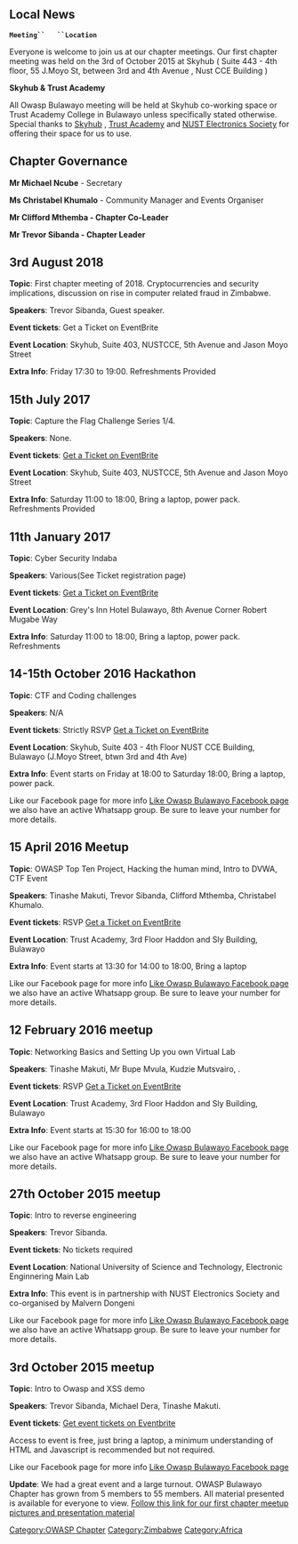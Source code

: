 ## Local News

**`Meeting``   ``Location`**

Everyone is welcome to join us at our chapter meetings. Our first
chapter meeting was held on the 3rd of October 2015 at Skyhub ( Suite
443 - 4th floor, 55 J.Moyo St, between 3rd and 4th Avenue , Nust CCE
Building )

**Skyhub & Trust Academy**

All Owasp Bulawayo meeting will be held at Skyhub co-working space or
Trust Academy College in Bulawayo unless specifically stated otherwise.
Special thanks to [Skyhub](http://www.skyhub.co.zw/) , [Trust
Academy](http://trustacademy.org) and [NUST Electronics
Society](http://www.nust.ac.zw) for offering their space for us to use.

## Chapter Governance

**Mr Michael Ncube** - Secretary

**Ms Christabel Khumalo** - Community Manager and Events Organiser

**Mr Clifford Mthemba - Chapter Co-Leader**

**Mr Trevor Sibanda - Chapter Leader**

## 3rd August 2018

**Topic**: First chapter meeting of 2018. Cryptocurrencies and security
implications, discussion on rise in computer related fraud in Zimbabwe.

**Speakers**: Trevor Sibanda, Guest speaker.

**Event tickets**: Get a Ticket on EventBrite

**Event Location**: Skyhub, Suite 403, NUSTCCE, 5th Avenue and Jason
Moyo Street

**Extra Info**: Friday 17:30 to 19:00. Refreshments Provided

## 15th July 2017

**Topic**: Capture the Flag Challenge Series 1/4.

**Speakers**: None.

**Event tickets**: [Get a Ticket on
EventBrite](https://www.eventbrite.com/e/owasp-byo-capture-the-flag-challenge-series-2017-14-tickets-35807919451)

**Event Location**: Skyhub, Suite 403, NUSTCCE, 5th Avenue and Jason
Moyo Street

**Extra Info**: Saturday 11:00 to 18:00, Bring a laptop, power pack.
Refreshments Provided

## 11th January 2017

**Topic**: Cyber Security Indaba

**Speakers**: Various(See Ticket registration page)

**Event tickets**: [Get a Ticket on
EventBrite](https://www.eventbrite.com/e/owasp-byo-april-15th-meetup-tickets-24421964754)

**Event Location**: Grey's Inn Hotel Bulawayo, 8th Avenue Corner Robert
Mugabe Way

**Extra Info**: Saturday 11:00 to 18:00, Bring a laptop, power pack.
Refreshments

## 14-15th October 2016 Hackathon

**Topic**: CTF and Coding challenges

**Speakers**: N/A

**Event tickets**: Strictly RSVP [Get a Ticket on
EventBrite](https://www.eventbrite.com/e/owasp-byo-april-15th-meetup-tickets-24421964754)

**Event Location**: Skyhub, Suite 403 - 4th Floor NUST CCE Building,
Bulawayo (J.Moyo Street, btwn 3rd and 4th Ave)

**Extra Info**: Event starts on Friday at 18:00 to Saturday 18:00, Bring
a laptop, power pack.

Like our Facebook page for more info [Like Owasp Bulawayo Facebook
page](https://www.facebook.com/pages/Owasp-Bulawayo-Chapter/867159306708882)
we also have an active Whatsapp group. Be sure to leave your number for
more details.

## 15 April 2016 Meetup

**Topic**: OWASP Top Ten Project, Hacking the human mind, Intro to DVWA,
CTF Event

**Speakers**: Tinashe Makuti, Trevor Sibanda, Clifford Mthemba,
Christabel Khumalo.

**Event tickets**: RSVP [Get a Ticket on
EventBrite](https://www.eventbrite.com/e/owasp-byo-april-15th-meetup-tickets-24421964754)

**Event Location**: Trust Academy, 3rd Floor Haddon and Sly Building,
Bulawayo

**Extra Info**: Event starts at 13:30 for 14:00 to 18:00, Bring a laptop

Like our Facebook page for more info [Like Owasp Bulawayo Facebook
page](https://www.facebook.com/pages/Owasp-Bulawayo-Chapter/867159306708882)
we also have an active Whatsapp group. Be sure to leave your number for
more details.

## 12 February 2016 meetup

**Topic**: Networking Basics and Setting Up you own Virtual Lab

**Speakers**: Tinashe Makuti, Mr Bupe Mvula, Kudzie Mutsvairo, .

**Event tickets**: RSVP [Get a Ticket on
EventBrite](https://www.eventbrite.com/e/owasp-february-2016-meetup-networking-setting-up-a-vm-tickets-21294240647)

**Event Location**: Trust Academy, 3rd Floor Haddon and Sly Building,
Bulawayo

**Extra Info**: Event starts at 15:30 for 16:00 to 18:00

Like our Facebook page for more info [Like Owasp Bulawayo Facebook
page](https://www.facebook.com/pages/Owasp-Bulawayo-Chapter/867159306708882)
we also have an active Whatsapp group. Be sure to leave your number for
more details.

## 27th October 2015 meetup

**Topic**: Intro to reverse engineering

**Speakers**: Trevor Sibanda.

**Event tickets**: No tickets required

**Event Location**: National University of Science and Technology,
Electronic Enginnering Main Lab

**Extra Info**: This event is in partnership with NUST Electronics
Society and co-organised by Malvern Dongeni

Like our Facebook page for more info [Like Owasp Bulawayo Facebook
page](https://www.facebook.com/pages/Owasp-Bulawayo-Chapter/867159306708882)
we also have an active Whatsapp group. Be sure to leave your number for
more details.

## 3rd October 2015 meetup

**Topic**: Intro to Owasp and XSS demo

**Speakers**: Trevor Sibanda, Michael Dera, Tinashe Makuti.

**Event tickets**: [Get event tickets on
Eventbrite](https://www.eventbrite.com/e/owasp-bulawayo-meeting-hack-a-bank-using-xss-tickets-18601039209)

Access to event is free, just bring a laptop, a minimum understanding of
HTML and Javascript is recommended but not required.

Like our Facebook page for more info [Like Owasp Bulawayo Facebook
page](https://www.facebook.com/pages/Owasp-Bulawayo-Chapter/867159306708882)

**Update**: We had a great event and a large turnout. OWASP Bulawayo
Chapter has grown from 5 members to 55 members. All material presented
is available for everyone to view. [Follow this link for our first
chapter meetup pictures and presentation
material](https://drive.google.com/folderview?id=0B1ZjLUAc-wWUT3AwYk1mVXptbW8&usp=sharing)

[Category:OWASP Chapter](Category:OWASP_Chapter "wikilink")
[Category:Zimbabwe](Category:Zimbabwe "wikilink")
[Category:Africa](Category:Africa "wikilink")